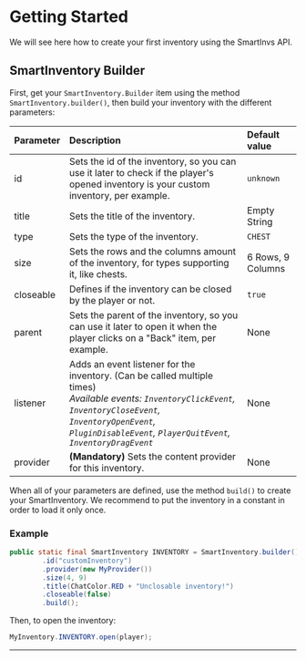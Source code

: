 # Getting Started

We will see here how to create your first inventory using the SmartInvs API.

## SmartInventory Builder

First, get your `SmartInventory.Builder` item using the method `SmartInventory.builder()`,
then build your inventory with the different parameters:

| Parameter | Description | Default value |
| ------------- |:-------------|:-----|
| id | Sets the id of the inventory, so you can use it later to check if the player's opened inventory is your custom inventory, per example. | `unknown` |
| title | Sets the title of the inventory. | Empty String |
| type | Sets the type of the inventory. | `CHEST` |
| size | Sets the rows and the columns amount of the inventory, for types supporting it, like chests. | 6 Rows, 9 Columns |
| closeable | Defines if the inventory can be closed by the player or not. | `true` |
| parent | Sets the parent of the inventory, so you can use it later to open it when the player clicks on a "Back" item, per example. | None |
| listener | Adds an event listener for the inventory. (Can be called multiple times) <br> *Available events: `InventoryClickEvent`, `InventoryCloseEvent`, `InventoryOpenEvent`, `PluginDisableEvent`, `PlayerQuitEvent`, `InventoryDragEvent`* | None |
| provider | **(Mandatory)** Sets the content provider for this inventory. | None |

When all of your parameters are defined, use the method `build()` to create your SmartInventory. We recommend to put the inventory in a constant in order to load it only once.

### Example
```java
public static final SmartInventory INVENTORY = SmartInventory.builder()
        .id("customInventory")
        .provider(new MyProvider())
        .size(4, 9)
        .title(ChatColor.RED + "Unclosable inventory!")
        .closeable(false)
        .build();
```

Then, to open the inventory:
```java
MyInventory.INVENTORY.open(player);
```

<hr>